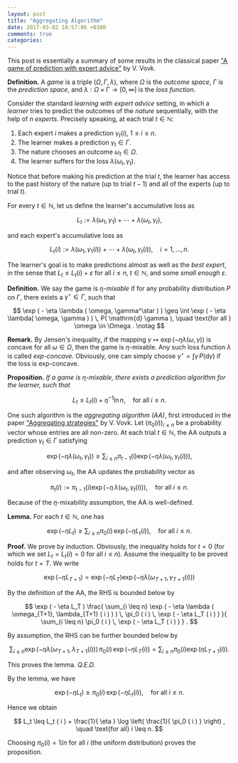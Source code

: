 ```yaml
---
layout: post
title: "Aggregating Algorithm"
date: 2017-03-02 18:57:06 +0100
comments: true
categories: 
---
```


This post is essentially a summary of some results in the classical paper ["A game of prediction with expert advice"](http://dx.doi.org/10.1006/jcss.1997.1556) by V. Vovk. 

**Definition.** A *game* is a triple $( \Omega, \Gamma, \lambda )$, where $\Omega$ is the *outcome space*, $\Gamma$ is the *prediction space*, and $\lambda: \Omega \times \Gamma \to [0, \infty]$ is the *loss function*.

Consider the standard *learning with expert advice* setting, in which a *learner* tries to predict the outcomes of the *nature* sequentially, with the help of $n$ *experts*. 
Precisely speaking, at each trial $t \in \mathbb{N}$: 

1. Each expert $i$ makes a prediction $\gamma_t (i)$, $1 \leq i \leq n$.
2. The learner makes a prediction $\gamma_t \in \Gamma$.
3. The nature chooses an outcome $\omega_t \in \Omega$.
4. The learner suffers for the loss $\lambda ( \omega_t, \gamma_t )$.

Notice that before making his prediction at the trial $t$, the learner has access to the past history of the nature (up to trial $t - 1$) and all of the experts (up to trial $t$).

For every $t \in \mathbb{N}$, let us define the learner's accumulative loss as

$$
L_t := \lambda( \omega_1, \gamma_1 ) + \cdots + \lambda ( \omega_t, \gamma_t ), 
$$

and each expert's accumulative loss as

$$
L_t ( i ) := \lambda( \omega_1, \gamma_1 ( i ) ) + \cdots + \lambda( \omega_t, \gamma_t ( i ) ), \quad i = 1, \ldots, n .
$$

The learner's goal is to make predictions almost as well as the *best expert*, in the sense that $L_t \leq L_t(i) + \varepsilon$ for all $i \leq n$, $t \in \mathbb{N}$, and some *small enough* $\varepsilon$.

**Definition.** We say the game is *$\eta$-mixable* if for any probability distribution $P$ on $\Gamma$, there exists a $\gamma^\star \in \Gamma$, such that

$$
\exp ( - \eta \lambda ( \omega, \gamma^\star ) ) \geq \int \exp ( - \eta \lambda( \omega, \gamma ) ) \, P( \mathrm{d} \gamma ), \quad \text{for all } \omega \in \Omega . \notag
$$

**Remark.** By Jensen's inequality, if the mapping $\gamma \mapsto \exp ( - \eta \lambda ( \omega, \gamma ) )$ is concave for all $\omega \in \Omega$, then the game is $\eta$-mixable.
Any such loss function $\lambda$ is called *exp-concave*. 
Obviously, one can simply choose $\gamma^\star = \int \gamma \, P ( \mathrm{d} \gamma )$ if the loss is exp-concave.

**Proposition.** *If a game is $\eta$-mixable, there exists a prediction algorithm for the learner, such that*

$$
L_t \leq L_t ( i ) + \eta^{-1} \ln n , \quad \text{for all } i \leq n . 
$$

One such algorithm is the *aggregating algorithm (AA)*, first introduced in the paper ["Aggregating strategies"](http://vovk.net/aa/index.html) by V. Vovk.
Let $( \pi_0 ( i ) )_{i \leq n}$ be a probability vector whose entries are all non-zero. 
At each trial $t \in \mathbb{N}$, the AA outputs a prediction $\gamma_t \in \Gamma$ satisfying

$$
\exp ( - \eta \lambda ( \omega_t, \gamma_t ) ) \geq \sum_{i \leq n} \pi_{t - 1} ( i ) \exp ( - \eta \lambda( \omega_t, \gamma_t ( i ) ) ) , 
$$

and after observing $\omega_t$, the AA updates the probability vector as

$$
\pi_t ( i ) := \pi_{t - 1} ( i ) \exp ( - \eta \, \lambda ( \omega_t, \gamma_t ( i ) ) ) , \quad \text{for all } i \leq n . 
$$

Because of the $\eta$-mixability assumption, the AA is well-defined.

**Lemma.** For each $t \in \mathbb{N}$, one has 

$$
\exp ( - \eta L_t ) \geq \sum_{i \leq n} \pi_0 ( i ) \, \exp ( - \eta L_t ( i ) ) , \quad \text{for all } i \leq n . 
$$

**Proof.** We prove by induction. 
Obviously, the inequality holds for $t = 0$ (for which we set $L_t = L_t (i) = 0$ for all $i \leq n$).
Assume the inequality to be proved holds for $t = T$.
We write

$$
\exp ( - \eta L_{T + 1} ) = \exp ( - \eta L_T ) \exp ( - \eta \lambda ( \omega_{T + 1}, \gamma_{T + 1}(i) ) )
$$

By the definition of the AA, the RHS is bounded below by

$$
\exp ( - \eta L_T ) \frac{ \sum_{i \leq n} \exp ( - \eta \lambda ( \omega_{T+1}, \lambda_{T+1} ( i ) ) ) \, \pi_0 ( i ) \, \exp ( - \eta L_T ( i ) ) }{ \sum_{i \leq n} \pi_0 ( i ) \, \exp ( - \eta L_T ( i ) ) } . 
$$

By assumption, the RHS can be further bounded below by

$$
\sum_{i \leq n} \exp ( - \eta \lambda ( \omega_{T+1}, \lambda_{T+1} ( i ) ) ) \, \pi_0 ( i ) \, \exp ( - \eta L_{T} ( i ) ) = \sum_{i \leq n} \pi_0 ( i ) \exp ( \eta L_{T+1} ( i ) ) . 
$$

This proves the lemma. *Q.E.D.*

By the lemma, we have

$$
\exp ( - \eta L_t ) \geq \pi_0 ( i ) \, \exp ( - \eta L_t ( i ) ) , \quad \text{for all } i \leq n . 
$$

Hence we obtain

$$
L_t \leq L_t ( i ) + \frac{1}{ \eta } \log \left( \frac{1}{ \pi_0 ( i ) } \right) , \quad \text{for all} i \leq n. 
$$

Choosing $\pi_0 ( i ) = 1 / n$ for all $i$ (the uniform distribution) proves the proposition.
